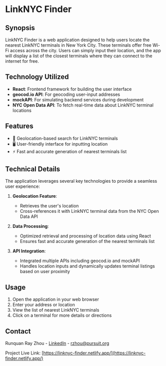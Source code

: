 # LinkNYC Finder

## Synopsis

LinkNYC Finder is a web application designed to help users locate the nearest LinkNYC terminals in New York City. These terminals offer free Wi-Fi access across the city. Users can simply input their location, and the app will display a list of the closest terminals where they can connect to the internet for free.

## Technology Utilized

- **React**: Frontend framework for building the user interface
- **geocod.io API**: For geocoding user-input addresses
- **mockAPI**: For simulating backend services during development
- **NYC Open Data API**: To fetch real-time data about LinkNYC terminal locations

## Features

- 📍 Geolocation-based search for LinkNYC terminals
- 🖥️ User-friendly interface for inputting location
- ⚡ Fast and accurate generation of nearest terminals list

## Technical Details

The application leverages several key technologies to provide a seamless user experience:

1. **Geolocation Feature**:

   - Retrieves the user's location
   - Cross-references it with LinkNYC terminal data from the NYC Open Data API

2. **Data Processing**:

   - Optimized retrieval and processing of location data using React
   - Ensures fast and accurate generation of the nearest terminals list

3. **API Integration**:
   - Integrated multiple APIs including geocod.io and mockAPI
   - Handles location inputs and dynamically updates terminal listings based on user proximity

## Usage

1. Open the application in your web browser
2. Enter your address or location
3. View the list of nearest LinkNYC terminals
4. Click on a terminal for more details or directions

## Contact

Runquan Ray Zhou - [LinkedIn](https://www.linkedin.com/in/runquanrayzhou/) - rzhou@pursuit.org

Project Live Link: [https://linknyc-finder.netlify.app/](https://linknyc-finder.netlify.app/)

